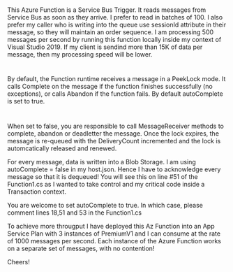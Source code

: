 #
This Azure Function is a Service Bus Trigger. It reads messages from Service Bus as soon as they arrive.
I prefer to read in batches of 100. I also prefer my caller who is writing into the queue use sessionId attribute in their message, so they will maintain an order sequence.
I am processing 500 messages per second by running this function locally inside my context of Visual Studio 2019. If my client is sendind more than 15K of data per message, then my processing speed will be lower.

#
By default, the Function runtime receives a message in a PeekLock mode. It calls Complete on the message if the function finishes successfully (no exceptions), or calls Abandon if the function fails. By default autoComplete is set to true. 
#
When set to false, you are responsible to call MessageReceiver methods to complete, abandon or deadletter the message. Once the lock expires, the message is re-queued with the DeliveryCount incremented and the lock is automcatically released and renewed.

For every message, data is written into a Blob Storage. I am using autoComplete = false in my host.json. Hence I have to acknowledge every message so that it is dequeued!
You will see this on line #51 of the Function1.cs as I wanted to take control and my critical code inside a Transaction context.

You are welcome to set autoComplete to true. In which case, please comment lines 18,51 and 53 in the Function1.cs

To achieve more througput I have deployed this Az Function into an App Service Plan with 3 instances of PremiumV1 and I can consume at the rate of 1000 messages per second. Each instance of the Azure Function works on a separate set of messages, with no contention!

Cheers!
